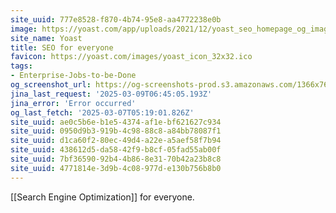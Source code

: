 ```yaml
---
site_uuid: 777e8528-f870-4b74-95e8-aa4772238e0b
image: https://yoast.com/app/uploads/2021/12/yoast_seo_homepage_og_image.png
site_name: Yoast
title: SEO for everyone
favicon: https://yoast.com/images/yoast_icon_32x32.ico
tags:
- Enterprise-Jobs-to-be-Done
og_screenshot_url: https://og-screenshots-prod.s3.amazonaws.com/1366x768/80/false/4993284b7c1624006ee57ddf29fd2a041798b461ca5a91e846aba11cc466490a.jpeg
jina_last_request: '2025-03-09T06:45:05.193Z'
jina_error: 'Error occurred'
og_last_fetch: '2025-03-07T05:19:01.826Z'
site_uuid: ae0c5b6e-b1e5-4374-af1e-bf621627c934
site_uuid: 0950d9b3-919b-4c98-88c8-a84bb78087f1
site_uuid: d1ca60f2-80ec-49d4-a22e-a5aef58f7b94
site_uuid: 438612d5-da58-42f9-b8cf-05fad55ab00f
site_uuid: 7bf36590-92b4-4b86-8e31-70b42a23b8c8
site_uuid: 4771814e-3d9b-4c08-977d-e130b756b8b0
---
```

[[Search Engine Optimization]] for everyone.  

